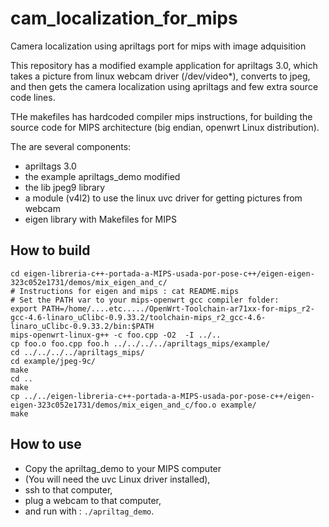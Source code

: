 # cam_localization_for_mips
Camera localization using apriltags port for mips with image adquisition

This repository has a modified example application for apriltags 3.0, which takes a picture from linux webcam driver (/dev/video*), converts to jpeg, and then gets the camera localization using apriltags and few extra source code lines.

THe makefiles has hardcoded compiler mips instructions, for building the source code for MIPS architecture (big endian, openwrt Linux distribution).

The are several components:
- apriltags 3.0
- the example apriltags_demo modified
- the lib jpeg9 library
- a module (v4l2) to use the linux uvc driver for getting pictures from webcam
- eigen library with Makefiles for MIPS

How to build
------------

```
cd eigen-libreria-c++-portada-a-MIPS-usada-por-pose-c++/eigen-eigen-323c052e1731/demos/mix_eigen_and_c/
# Instructions for eigen and mips : cat README.mips 
# Set the PATH var to your mips-openwrt gcc compiler folder: 
export PATH=/home/....etc...../OpenWrt-Toolchain-ar71xx-for-mips_r2-gcc-4.6-linaro_uClibc-0.9.33.2/toolchain-mips_r2_gcc-4.6-linaro_uClibc-0.9.33.2/bin:$PATH
mips-openwrt-linux-g++ -c foo.cpp -O2  -I ../..
cp foo.o foo.cpp foo.h ../../../../apriltags_mips/example/
cd ../../../../apriltags_mips/
cd example/jpeg-9c/
make
cd ..
make
cp ../../eigen-libreria-c++-portada-a-MIPS-usada-por-pose-c++/eigen-eigen-323c052e1731/demos/mix_eigen_and_c/foo.o example/
make
```

How to use
----------

- Copy the apriltag_demo to your MIPS computer 
- (You will need the uvc Linux driver installed),
- ssh to that computer,
- plug a webcam to that computer,
- and run with : ```./apriltag_demo```.

